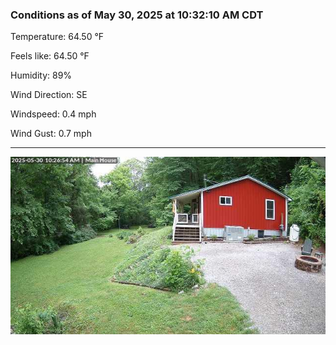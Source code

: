 ### Conditions as of May 30, 2025 at 10:32:10 AM CDT 

Temperature: 64.50 &deg;F

Feels like: 64.50 &deg;F

Humidity: 89%

Wind Direction: SE

Windspeed: 0.4 mph

Wind Gust: 0.7 mph

---

<img src="./images/latest.jpeg"/>

